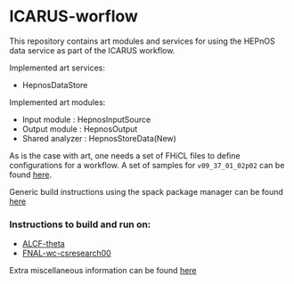 
# ICARUS-worflow

This repository contains art modules and services for using the HEPnOS data service as part of the ICARUS workflow. 

Implemented art services: 
 - HepnosDataStore

Implemented art modules: 
 - Input module    : HepnosInputSource
 - Output module   : HepnosOutput
 - Shared analyzer : HepnosStoreData(New)

As is the case with art, one needs a set of FHiCL files to define configurations for a workflow. A set of samples for `v09_37_01_02p02` can be found [here](wiki/v09370102p02.md).

Generic build instructions using the spack package manager can be found [here](wiki/spackbuild.md)

### Instructions to build and run on: 
 - [ALCF-theta](wiki/theta.md)
 - [FNAL-wc-csresearch00](wiki/csresearch00.md)

Extra miscellaneous information can be found [here](wiki/misc.md)
